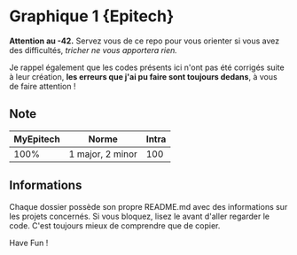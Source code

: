 # Graphique 1 {Epitech}

**Attention au -42.** Servez vous de ce repo pour vous orienter si vous avez des difficultés, *tricher ne vous apportera rien.*

Je rappel également que les codes présents ici n'ont pas été corrigés suite à leur création, **les erreurs que j'ai pu faire sont toujours dedans**, à vous de faire attention !

## Note

| MyEpitech | Norme | Intra
|--|--|--|
| 100% | 1 major, 2 minor | 100

## Informations

Chaque dossier possède son propre README.md avec des informations sur les projets concernés. Si vous bloquez, lisez le avant d'aller regarder le code. C'est toujours mieux de comprendre que de copier.

Have Fun !